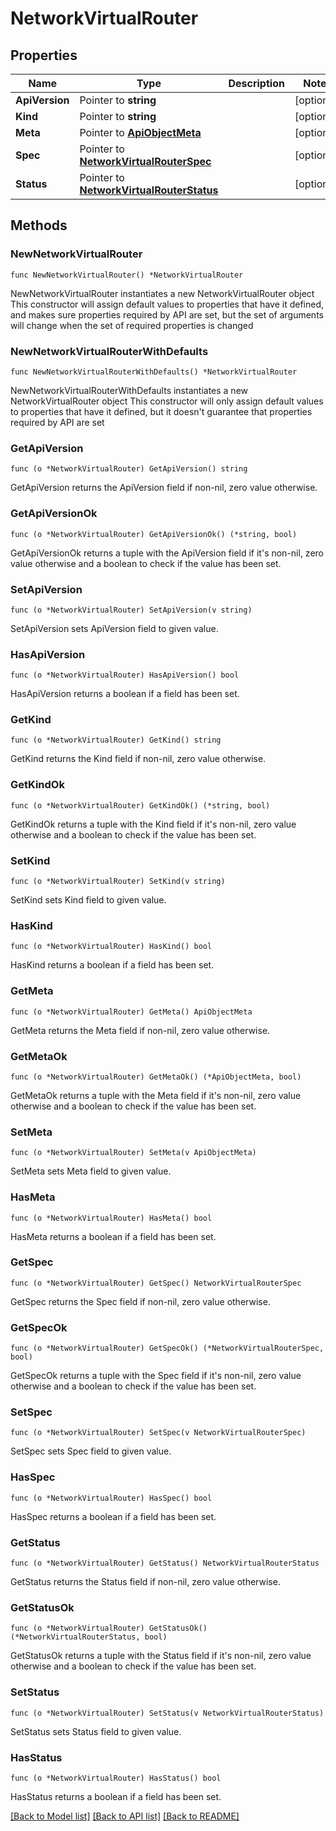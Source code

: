 # NetworkVirtualRouter

## Properties

Name | Type | Description | Notes
------------ | ------------- | ------------- | -------------
**ApiVersion** | Pointer to **string** |  | [optional] 
**Kind** | Pointer to **string** |  | [optional] 
**Meta** | Pointer to [**ApiObjectMeta**](apiObjectMeta.md) |  | [optional] 
**Spec** | Pointer to [**NetworkVirtualRouterSpec**](networkVirtualRouterSpec.md) |  | [optional] 
**Status** | Pointer to [**NetworkVirtualRouterStatus**](networkVirtualRouterStatus.md) |  | [optional] 

## Methods

### NewNetworkVirtualRouter

`func NewNetworkVirtualRouter() *NetworkVirtualRouter`

NewNetworkVirtualRouter instantiates a new NetworkVirtualRouter object
This constructor will assign default values to properties that have it defined,
and makes sure properties required by API are set, but the set of arguments
will change when the set of required properties is changed

### NewNetworkVirtualRouterWithDefaults

`func NewNetworkVirtualRouterWithDefaults() *NetworkVirtualRouter`

NewNetworkVirtualRouterWithDefaults instantiates a new NetworkVirtualRouter object
This constructor will only assign default values to properties that have it defined,
but it doesn't guarantee that properties required by API are set

### GetApiVersion

`func (o *NetworkVirtualRouter) GetApiVersion() string`

GetApiVersion returns the ApiVersion field if non-nil, zero value otherwise.

### GetApiVersionOk

`func (o *NetworkVirtualRouter) GetApiVersionOk() (*string, bool)`

GetApiVersionOk returns a tuple with the ApiVersion field if it's non-nil, zero value otherwise
and a boolean to check if the value has been set.

### SetApiVersion

`func (o *NetworkVirtualRouter) SetApiVersion(v string)`

SetApiVersion sets ApiVersion field to given value.

### HasApiVersion

`func (o *NetworkVirtualRouter) HasApiVersion() bool`

HasApiVersion returns a boolean if a field has been set.

### GetKind

`func (o *NetworkVirtualRouter) GetKind() string`

GetKind returns the Kind field if non-nil, zero value otherwise.

### GetKindOk

`func (o *NetworkVirtualRouter) GetKindOk() (*string, bool)`

GetKindOk returns a tuple with the Kind field if it's non-nil, zero value otherwise
and a boolean to check if the value has been set.

### SetKind

`func (o *NetworkVirtualRouter) SetKind(v string)`

SetKind sets Kind field to given value.

### HasKind

`func (o *NetworkVirtualRouter) HasKind() bool`

HasKind returns a boolean if a field has been set.

### GetMeta

`func (o *NetworkVirtualRouter) GetMeta() ApiObjectMeta`

GetMeta returns the Meta field if non-nil, zero value otherwise.

### GetMetaOk

`func (o *NetworkVirtualRouter) GetMetaOk() (*ApiObjectMeta, bool)`

GetMetaOk returns a tuple with the Meta field if it's non-nil, zero value otherwise
and a boolean to check if the value has been set.

### SetMeta

`func (o *NetworkVirtualRouter) SetMeta(v ApiObjectMeta)`

SetMeta sets Meta field to given value.

### HasMeta

`func (o *NetworkVirtualRouter) HasMeta() bool`

HasMeta returns a boolean if a field has been set.

### GetSpec

`func (o *NetworkVirtualRouter) GetSpec() NetworkVirtualRouterSpec`

GetSpec returns the Spec field if non-nil, zero value otherwise.

### GetSpecOk

`func (o *NetworkVirtualRouter) GetSpecOk() (*NetworkVirtualRouterSpec, bool)`

GetSpecOk returns a tuple with the Spec field if it's non-nil, zero value otherwise
and a boolean to check if the value has been set.

### SetSpec

`func (o *NetworkVirtualRouter) SetSpec(v NetworkVirtualRouterSpec)`

SetSpec sets Spec field to given value.

### HasSpec

`func (o *NetworkVirtualRouter) HasSpec() bool`

HasSpec returns a boolean if a field has been set.

### GetStatus

`func (o *NetworkVirtualRouter) GetStatus() NetworkVirtualRouterStatus`

GetStatus returns the Status field if non-nil, zero value otherwise.

### GetStatusOk

`func (o *NetworkVirtualRouter) GetStatusOk() (*NetworkVirtualRouterStatus, bool)`

GetStatusOk returns a tuple with the Status field if it's non-nil, zero value otherwise
and a boolean to check if the value has been set.

### SetStatus

`func (o *NetworkVirtualRouter) SetStatus(v NetworkVirtualRouterStatus)`

SetStatus sets Status field to given value.

### HasStatus

`func (o *NetworkVirtualRouter) HasStatus() bool`

HasStatus returns a boolean if a field has been set.


[[Back to Model list]](../README.md#documentation-for-models) [[Back to API list]](../README.md#documentation-for-api-endpoints) [[Back to README]](../README.md)


